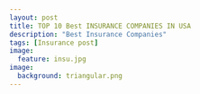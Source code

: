 ```yaml
---
layout: post
title: TOP 10 Best INSURANCE COMPANIES IN USA
description: "Best Insurance Companies"
tags: [Insurance post]
image:
  feature: insu.jpg
image:
  background: triangular.png
---
```



